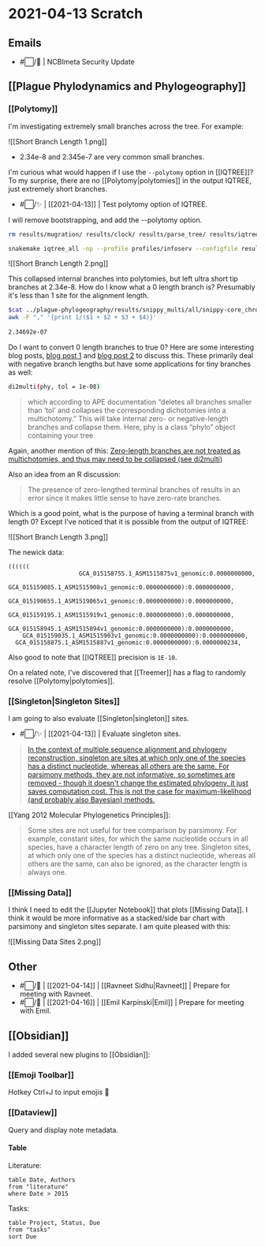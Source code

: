 # 2021-04-13 Scratch

## Emails

- #⬜/🚂 | NCBImeta Security Update 

## [[Plague Phylodynamics and Phylogeography]]

### [[Polytomy]]

I'm investigating extremely small branches across the tree. For example:

![[Short Branch Length 1.png]]

- 2.34e-8 and 2.345e-7 are very common small branches.

I'm curious what would happen if I use the ```--polytomy``` option in [[IQTREE]]? To my surprise, there are no [[Polytomy|polytomies]] in the output IQTREE, just extremely short branches.

- #⬜/✨ | [[2021-04-13]] | Test polytomy option of IQTREE.

I will remove bootstrapping, and add the --polytomy option.

```bash
rm results/mugration/ results/clock/ results/parse_tree/ results/iqtree/ results/snippy_multi/

snakemake iqtree_all -np --profile profiles/infoserv --configfile results/config/snakemake.yaml
```

![[Short Branch Length 2.png]]

This collapsed internal branches into polytomies, but left ultra short tip branches at 2.34e-8. How do I know what a 0 length branch is? Presumably it's less than 1 site for the alignment length.
```bash
$cat ../plague-phylogeography/results/snippy_multi/all/snippy-core_chromosome.full.constant_sites.txt | \
awk -F "," '{print 1/($1 + $2 + $3 + $4)}'
 
2.34692e-07
```

Do I want to convert 0 length branches to true 0? Here are some interesting blog posts, [blog post 1](https://justinbagley.rbind.io/2016/03/01/dealing-negative-phylogenetic-branch-lengths-beast-starting-trees/) and [blog post 2](http://boopsboops.blogspot.com/2010/10/negative-branch-lengths-in-neighbour.html) to discuss this. These primarily deal with negative branch lengths but have some applications for tiny branches as well:

```bash
di2multi(phy, tol = 1e-08)
```

>which according to APE documentation “deletes all branches smaller than ‘tol’ and collapses the corresponding dichotomies into a multichotomy.” This will take internal zero- or negative-length branches and collapse them. Here, phy is a class “phylo” object containing your tree

Again, another mention of this:
[Zero-length branches are not treated as multichotomies, and thus may need to be collapsed (see di2multi)](https://rdrr.io/cran/ape/man/compute.brlen.html)

Also an idea from an R discussion:

>The presence of zero-lengthed terminal branches of results in an error since it makes little sense to have zero-rate branches.

Which is a good point, what is the purpose of having a terminal branch with length 0? Except I've noticed that it is possible from the output of IQTREE:

![[Short Branch Length 3.png]]

The newick data:
```text
((((((
  					GCA_015158755.1_ASM1515875v1_genomic:0.0000000000,
  					GCA_015159085.1_ASM1515908v1_genomic:0.0000000000):0.0000000000,
  				GCA_015190655.1_ASM1519065v1_genomic:0.0000000000):0.0000000000,
  			GCA_015159195.1_ASM1515919v1_genomic:0.0000000000):0.0000000000,
  		GCA_015158945.1_ASM1515894v1_genomic:0.0000000000):0.0000000000,
  	GCA_015159035.1_ASM1515903v1_genomic:0.0000000000):0.0000000000,
  GCA_015158875.1_ASM1515887v1_genomic:0.0000000000):0.0000000234,
```

Also good to note that [[IQTREE]] precision is ```1E-10```.

On a related note, I've discovered that [[Treemer]] has a flag to randomly resolve [[Polytomy|polytomies]].

### [[Singleton|Singleton Sites]]

I am going to also evaluate [[Singleton|singleton]] sites.

- #⬜/✨ | [[2021-04-13]] | Evaluate singleton sites.

> [In the context of multiple sequence alignment and phylogeny reconstruction, singleton are sites at which only one of the species has a distinct nucleotide, whereas all others are the same. For parsimony methods, they are not informative, so sometimes are removed - though it doesn't change the estimated phylogeny, it just saves computation cost. This is not the case for maximum-likelihood (and probably also Bayesian) methods.](https://www.biostars.org/p/376899/)

[[Yang 2012 Molecular Phylogenetics Principles]]:
> Some sites are not useful for tree comparison by parsimony. For example, constant sites, for which the same nucleotide occurs in all species, have a character length of zero on any tree. Singleton sites, at which only one of the species has a distinct nucleotide, whereas all others are the same, can also be ignored, as the character length is always one.

### [[Missing Data]]

I think I need to edit the [[Jupyter Notebook]] that plots [[Missing Data]]. I think it would be more informative as a stacked/side bar chart with parsimony and singleton sites separate. I am quite pleased with this:

![[Missing Data Sites 2.png]]

## Other

- #⬜/🧨 | [[2021-04-14]] | [[Ravneet Sidhu|Ravneet]] |  Prepare for meeting with Ravneet.
- #⬜/🧨 | [[2021-04-16]] | [[Emil Karpinski|Emil]] |   Prepare for meeting with Emil.

## [[Obsidian]]

I added several new plugins to [[Obsidian]]:

### [[Emoji Toolbar]]
Hotkey Ctrl+J to input emojis 🦈

### [[Dataview]]
Query and display note metadata.

#### Table

Literature:

```dataview
table Date, Authors
from "literature"
where Date > 2015
```

Tasks:

```dataview
table Project, Status, Due
from "tasks"
sort Due
```